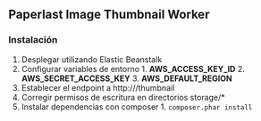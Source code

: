 ## Paperlast Image Thumbnail Worker

### Instalación

  1. Desplegar utilizando Elastic Beanstalk
  2. Configurar variables de entorno
    1. **AWS_ACCESS_KEY_ID**
    2. **AWS_SECRET_ACCESS_KEY**
    3. **AWS_DEFAULT_REGION**
  3. Establecer el endpoint a http://<ruta>/thumbnail
  4. Corregir permisos de escritura en directorios storage/*
  5. Instalar dependencias con composer
    1. `composer.phar install`